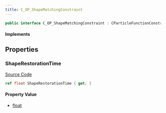 ```yaml
---
title: C_OP_ShapeMatchingConstraint
---
```


```csharp
public interface C_OP_ShapeMatchingConstraint : CParticleFunctionConstraint, CParticleFunction, ISchemaClass<CParticleFunction>, ISchemaClass<CParticleFunctionConstraint>, ISchemaClass<C_OP_ShapeMatchingConstraint>, ISchemaField, ISchemaClass, INativeHandle
```

#### Implements

## Properties

### ShapeRestorationTime

[Source Code](https://github.com/swiftly-solution/swiftlys2/blob/main/managed/src/SwiftlyS2.Generated/Schemas/Interfaces/C_OP_ShapeMatchingConstraint.cs#L17)

```csharp
ref float ShapeRestorationTime { get; }
```

#### Property Value

- [float](https://learn.microsoft.com/dotnet/api/system.single)

